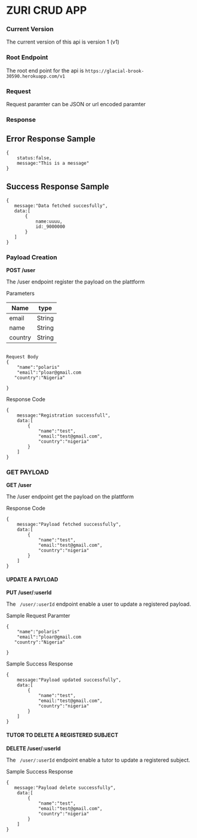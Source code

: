# ZURI CRUD APP

### Current Version
The current version of this api is version 1 (v1)
### Root Endpoint
The root end point for the api is  `https://glacial-brook-30590.herokuapp.com/v1 `

### Request 

Request paramter can be JSON or url encoded paramter

### Response

## Error  Response Sample
```
{
    status:false,
    message:"This is a message"
}
``` 
## Success Response Sample
 ```
{
    message:"Data fetched succesfully",
    data:[
        {
            name:uuuu,
            id:_9000000
        }
    ]
}
```

### Payload Creation
__POST /user__

The /user endpoint register the payload on the plattform

Parameters

Name | type
------------ | -------------
email | String
name | String
country | String

```

Request Body
{
    "name":"polaris"
    "email":"ploar@gmail.com
   "country":"Nigeria"
   
}
```
Response Code
```
{
    message:"Registration successfull",
    data:[
        {
            "name":"test",
            "email:"test@gmail.com",
            "country":"nigeria"
        }
    ]
}
```

### GET PAYLOAD
__GET /user__

The /user endpoint get the payload on the plattform

Response Code
```
{
    message:"Payload fetched successfully",
    data:[
        {
            "name":"test",
            "email:"test@gmail.com",
            "country":"nigeria"
        }
    ]
}
```

####  UPDATE A PAYLOAD

__PUT  /user/:userId__

The ` /user/:userId` endpoint  enable a user to update a registered payload.


Sample Request Paramter
```
{
    "name":"polaris"
    "email":"ploar@gmail.com
   "country":"Nigeria"
   
}
```
Sample Success Response
```
{
    message:"Payload updated successfully",
    data:[
        {
            "name":"test",
            "email:"test@gmail.com",
            "country":"nigeria"
        }
    ]
}
```

#### TUTOR TO DELETE A REGISTERED SUBJECT

__DELETE  /user/:userId__

The ` /user/:userId` endpoint  enable a tutor to update a registered subject.

Sample Success Response
```
{
   message:"Payload delete successfully",
    data:[
        {
            "name":"test",
            "email:"test@gmail.com",
            "country":"nigeria"
        }
    ]
}
```